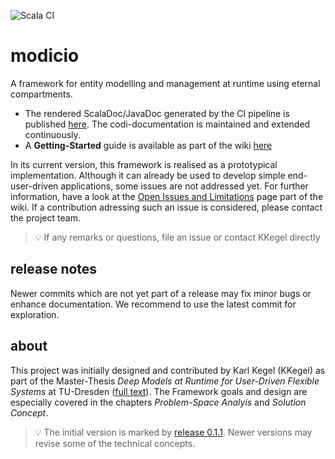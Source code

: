 ![Scala CI](https://github.com/modicio/modicio/workflows/Scala%20CI/badge.svg)

# modicio

A framework for entity modelling and management at runtime using eternal compartments.

* The rendered ScalaDoc/JavaDoc generated by the CI pipeline is published [here](https://modicio.github.io/modicio-docs). The codi-documentation is maintained and extended continuously.
* A **Getting-Started** guide is available as part of the wiki [here](https://github.com/modicio/codi-native/wiki/Getting-Started)

In its current version, this framework is realised as a prototypical implementation. Although it can already be used to develop simple end-user-driven applications, some issues are not addressed yet. For further information, have a look at the [Open Issues and Limitations](https://github.com/modicio/codi-native/wiki/Open-Issues#open-issues-and-limitations) page part of the wiki. If a contribution adressing such an issue is considered, please contact the project team.

>:bulb: If any remarks or questions, file an issue or contact KKegel directly

## release notes

Newer commits which are not yet part of a release may fix minor bugs or enhance documentation. We recommend to use the latest commit for exploration.

## about

This project was initially designed and contributed by Karl Kegel (KKegel) as part of the Master-Thesis *Deep Models at Runtime for User-Driven Flexible Systems* at TU-Dresden ([full text](https://www.researchgate.net/publication/361725823_Deep_ModelsRuntime_for_User-Driven_Flexible_Systems)). The Framework goals and design are especially covered in the chapters *Problem-Space Analyis* and *Solution Concept*. 

> :bulb: The initial version is marked by [release 0.1.1](https://github.com/modicio/codi-native/releases/tag/0.1.1). Newer versions may revise some of the technical concepts.
